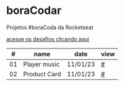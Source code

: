 # boraCodar

Projetos #boraCoda da Rocketseat

[acesse os desafios clicando aqui](https://boracodar.dev)


<table>
    <thead>
      <tr>
        <th>#</th>
        <th>name</th>
        <th>date</th>
        <th>view</th>
      </tr>
    </thead>
    <tbody>
      <tr>
        <td>01</td>
        <td>Player music</td>
        <td>11/01/23</td>
        <td><a href="02">#</a></td>
      </tr>
      <tr>
        <td>02</td>
        <td>Product Card</td>
        <td>11/01/23</td>
        <td><a href="02">#</a></td>
      </tr>
    </tbody>
  </table>
